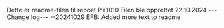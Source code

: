 Dette er readme-filen til repoet PY1010 
Filen ble opprettet 22.10.2024
---Change log---
--20241029 EFB: Added more text to readme
